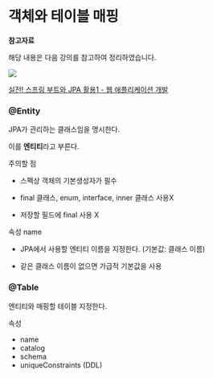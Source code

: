 # 객체와 테이블 매핑

**참고자료**

해당 내용은 다음 강의를 참고하여 정리하였습니다. 

![](https://cdn.inflearn.com/public/courses/324119/course_cover/07c45106-3cfa-4dd6-93ed-a6449591831c/%E1%84%80%E1%85%B3%E1%84%85%E1%85%AE%E1%86%B8%205%20%E1%84%87%E1%85%A9%E1%86%A8%E1%84%89%E1%85%A1%204.png)

[실전! 스프링 부트와 JPA 활용1 - 웹 애플리케이션 개발](https://www.inflearn.com/course/%EC%8A%A4%ED%94%84%EB%A7%81%EB%B6%80%ED%8A%B8-JPA-%ED%99%9C%EC%9A%A9-1/dashboard)



### @Entity

JPA가 관리하는 클래스임을 명시한다.

이를 **엔티티**라고 부른다.



주의할 점

- 스펙상 객체의 기본생성자가 필수
- final 클래스, enum, interface, inner 클래스 사용X 

- 저장할 필드에 final 사용 X



속성 name

- JPA에서 사용할 엔티티 이름을 지정한다. (기본값: 클래스 이름)

- 같은 클래스 이름이 없으면 가급적 기본값을 사용



### @Table

엔티티와 매핑할 테이블 지정한다.



속성

- name
- catalog
- schema
- uniqueConstraints (DDL)